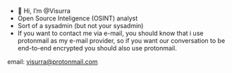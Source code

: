 - 👋 Hi, I’m @Visurra
- Open Source Inteligence (OSINT) analyst
- Sort of a sysadmin (but not your sysadmin)
- If you want to contact me via e-mail, you should know that i use protonmail as my e-mail provider, so if you want our conversation to be end-to-end encrypted you should also use protonmail.

email: visurra@protonmail.com



